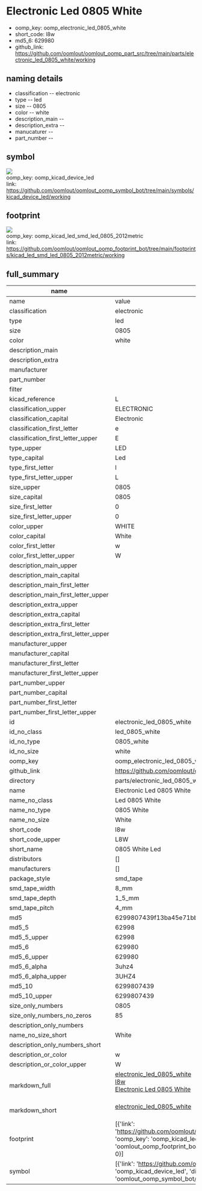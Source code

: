 # Electronic Led 0805 White

  
* oomp_key: oomp_electronic_led_0805_white 
* short_code: l8w
* md5_6: 629980  
* github_link: https://github.com/oomlout/oomlout_oomp_part_src/tree/main/parts/electronic_led_0805_white/working  
## naming details
* classification -- electronic
* type -- led
* size -- 0805
* color -- white
* description_main -- 
* description_extra -- 
* manucaturer -- 
* part_number -- 



## symbol

![](symbol/{index}}/working/working_600.png)  
oomp_key: oomp_kicad_device_led  
link: https://github.com/oomlout/oomlout_oomp_symbol_bot/tree/main/symbols/kicad_device_led/working  

## footprint

![](footprint/{index}/working/working_600.png)  
oomp_key: oomp_kicad_led_smd_led_0805_2012metric  
link: https://github.com/oomlout/oomlout_oomp_footprint_bot/tree/main/footprints/kicad_led_smd_led_0805_2012metric/working  

## full_summary
| name | value | 
| --- | --- | 
| name | value | 
| classification | electronic | 
| type | led | 
| size | 0805 | 
| color | white | 
| description_main |  | 
| description_extra |  | 
| manufacturer |  | 
| part_number |  | 
| filter |  | 
| kicad_reference | L | 
| classification_upper | ELECTRONIC | 
| classification_capital | Electronic | 
| classification_first_letter | e | 
| classification_first_letter_upper | E | 
| type_upper | LED | 
| type_capital | Led | 
| type_first_letter | l | 
| type_first_letter_upper | L | 
| size_upper | 0805 | 
| size_capital | 0805 | 
| size_first_letter | 0 | 
| size_first_letter_upper | 0 | 
| color_upper | WHITE | 
| color_capital | White | 
| color_first_letter | w | 
| color_first_letter_upper | W | 
| description_main_upper |  | 
| description_main_capital |  | 
| description_main_first_letter |  | 
| description_main_first_letter_upper |  | 
| description_extra_upper |  | 
| description_extra_capital |  | 
| description_extra_first_letter |  | 
| description_extra_first_letter_upper |  | 
| manufacturer_upper |  | 
| manufacturer_capital |  | 
| manufacturer_first_letter |  | 
| manufacturer_first_letter_upper |  | 
| part_number_upper |  | 
| part_number_capital |  | 
| part_number_first_letter |  | 
| part_number_first_letter_upper |  | 
| id | electronic_led_0805_white | 
| id_no_class | led_0805_white | 
| id_no_type | 0805_white | 
| id_no_size | white | 
| oomp_key | oomp_electronic_led_0805_white | 
| github_link | https://github.com/oomlout/oomlout_oomp_part_src/tree/main/parts/electronic_led_0805_white/working | 
| directory | parts/electronic_led_0805_white | 
| name | Electronic Led 0805 White | 
| name_no_class | Led 0805 White | 
| name_no_type | 0805 White | 
| name_no_size | White | 
| short_code | l8w | 
| short_code_upper | L8W | 
| short_name | 0805 White Led | 
| distributors | [] | 
| manufacturers | [] | 
| package_style | smd_tape | 
| smd_tape_width | 8_mm | 
| smd_tape_depth | 1_5_mm | 
| smd_tape_pitch | 4_mm | 
| md5 | 6299807439f13ba45e71bbd3001721da | 
| md5_5 | 62998 | 
| md5_5_upper | 62998 | 
| md5_6 | 629980 | 
| md5_6_upper | 629980 | 
| md5_6_alpha | 3uhz4 | 
| md5_6_alpha_upper | 3UHZ4 | 
| md5_10 | 6299807439 | 
| md5_10_upper | 6299807439 | 
| size_only_numbers | 0805 | 
| size_only_numbers_no_zeros | 85 | 
| description_only_numbers |  | 
| name_no_size_short | White | 
| description_only_numbers_short |   | 
| description_or_color | w  | 
| description_or_color_upper | W  | 
| markdown_full | [electronic_led_0805_white](https://github.com/oomlout/oomlout_oomp_part_src/tree/main/parts/electronic_led_0805_white/working)<br>[l8w](https://github.com/oomlout/oomlout_oomp_part_src/tree/main/parts/electronic_led_0805_white/working)<br>[Electronic Led 0805 White](https://github.com/oomlout/oomlout_oomp_part_src/tree/main/parts/electronic_led_0805_white/working)<br><br> | 
| markdown_short | [electronic_led_0805_white](https://github.com/oomlout/oomlout_oomp_part_src/tree/main/parts/electronic_led_0805_white/working)<br><br> | 
| footprint | [{'link': 'https://github.com/oomlout/oomlout_oomp_footprint_bot/tree/main/foootprntss/kicad_led_smd_led_0805_2012metric', 'oomp_key': 'oomp_kicad_led_smd_led_0805_2012metric', 'directory': 'oomlout_oomp_footprint_bot/footprints/kicad_led_smd_led_0805_2012metric//working/working.kicad_mod', 'index': 0}] | 
| symbol | [{'link': 'https://github.com/oomlout/oomlout_oomp_symbol_bot/tree/main/symbols/kicad_device_led', 'oomp_key': 'oomp_kicad_device_led', 'directory': 'oomlout_oomp_symbol_bot/symbols/kicad_device_led//working/working.kicad_sym', 'index': 0}] | 
